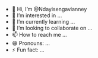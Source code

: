 - 👋 Hi, I’m @Ndayisengavianney
- 👀 I’m interested in ...
- 🌱 I’m currently learning ...
- 💞️ I’m looking to collaborate on ...
- 📫 How to reach me ...
- 😄 Pronouns: ...
- ⚡ Fun fact: ...

<!---
Ndayisengavianney/Ndayisengavianney is a ✨ special ✨ repository because its `README.md` (this file) appears on your GitHub profile.
You can click the Preview link to take a look at your changes.
--->

